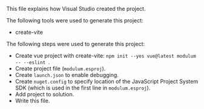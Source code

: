 This file explains how Visual Studio created the project.

The following tools were used to generate this project:
- create-vite

The following steps were used to generate this project:
- Create vue project with create-vite: `npm init --yes vue@latest modulum -- --eslint `.
- Create project file (`modulum.esproj`).
- Create `launch.json` to enable debugging.
- Create `nuget.config` to specify location of the JavaScript Project System SDK (which is used in the first line in `modulum.esproj`).
- Add project to solution.
- Write this file.
